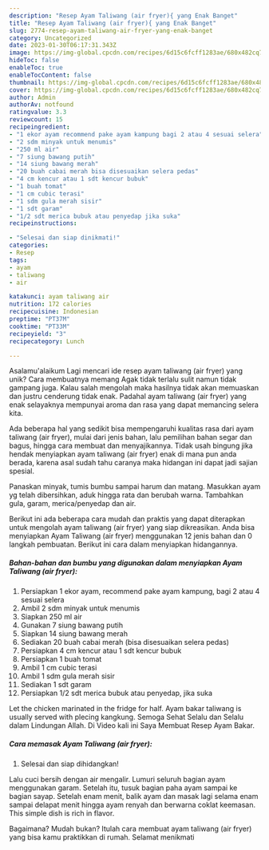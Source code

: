 ```yaml
---
description: "Resep Ayam Taliwang (air fryer){ yang Enak Banget"
title: "Resep Ayam Taliwang (air fryer){ yang Enak Banget"
slug: 2774-resep-ayam-taliwang-air-fryer-yang-enak-banget
category: Uncategorized
date: 2023-01-30T06:17:31.343Z
image: https://img-global.cpcdn.com/recipes/6d15c6fcff1283ae/680x482cq70/ayam-taliwang-air-fryer-foto-resep-utama.jpg
hideToc: false
enableToc: true
enableTocContent: false
thumbnail: https://img-global.cpcdn.com/recipes/6d15c6fcff1283ae/680x482cq70/ayam-taliwang-air-fryer-foto-resep-utama.jpg
cover: https://img-global.cpcdn.com/recipes/6d15c6fcff1283ae/680x482cq70/ayam-taliwang-air-fryer-foto-resep-utama.jpg
author: Admin
authorAv: notfound
ratingvalue: 3.3
reviewcount: 15
recipeingredient:
- "1 ekor ayam recommend pake ayam kampung bagi 2 atau 4 sesuai selera"
- "2 sdm minyak untuk menumis"
- "250 ml air"
- "7 siung bawang putih"
- "14 siung bawang merah"
- "20 buah cabai merah bisa disesuaikan selera pedas"
- "4 cm kencur atau 1 sdt kencur bubuk"
- "1 buah tomat"
- "1 cm cubic terasi"
- "1 sdm gula merah sisir"
- "1 sdt garam"
- "1/2 sdt merica bubuk atau penyedap jika suka"
recipeinstructions:

- "Selesai dan siap dinikmati!"
categories:
- Resep
tags:
- ayam
- taliwang
- air

katakunci: ayam taliwang air 
nutrition: 172 calories
recipecuisine: Indonesian
preptime: "PT37M"
cooktime: "PT33M"
recipeyield: "3"
recipecategory: Lunch

---
```



Asalamu'alaikum Lagi mencari ide resep ayam taliwang (air fryer) yang unik? Cara membuatnya memang Agak tidak terlalu sulit namun tidak gampang juga. Kalau salah mengolah maka hasilnya tidak akan memuaskan dan justru cenderung tidak enak. Padahal ayam taliwang (air fryer) yang enak selayaknya mempunyai aroma dan rasa yang dapat memancing selera kita.


Ada beberapa hal yang sedikit bisa mempengaruhi kualitas rasa dari ayam taliwang (air fryer), mulai dari jenis bahan, lalu pemilihan bahan segar dan bagus, hingga cara membuat dan menyajikannya. Tidak usah bingung jika hendak menyiapkan ayam taliwang (air fryer) enak di mana pun anda berada, karena asal sudah tahu caranya maka hidangan ini dapat jadi sajian spesial.

Panaskan minyak, tumis bumbu sampai harum dan matang. Masukkan ayam yg telah dibersihkan, aduk hingga rata dan berubah warna. Tambahkan gula, garam, merica/penyedap dan air.


Berikut ini ada beberapa cara mudah dan praktis yang dapat diterapkan untuk mengolah ayam taliwang (air fryer) yang siap dikreasikan. Anda bisa menyiapkan Ayam Taliwang (air fryer) menggunakan 12 jenis bahan dan 0 langkah pembuatan. Berikut ini cara dalam menyiapkan hidangannya.

<!--inarticleads1-->

##### Bahan-bahan dan bumbu yang digunakan dalam menyiapkan Ayam Taliwang (air fryer):

1. Persiapkan 1 ekor ayam, recommend pake ayam kampung, bagi 2 atau 4 sesuai selera
1. Ambil 2 sdm minyak untuk menumis
1. Siapkan 250 ml air
1. Gunakan 7 siung bawang putih
1. Siapkan 14 siung bawang merah
1. Sediakan 20 buah cabai merah (bisa disesuaikan selera pedas)
1. Persiapkan 4 cm kencur atau 1 sdt kencur bubuk
1. Persiapkan 1 buah tomat
1. Ambil 1 cm cubic terasi
1. Ambil 1 sdm gula merah sisir
1. Sediakan 1 sdt garam
1. Persiapkan 1/2 sdt merica bubuk atau penyedap, jika suka


Let the chicken marinated in the fridge for half. Ayam bakar taliwang is usually served with plecing kangkung. Semoga Sehat Selalu dan Selalu dalam Lindungan Allah. Di Video kali ini Saya Membuat Resep Ayam Bakar. 

<!--inarticleads2-->

##### Cara memasak Ayam Taliwang (air fryer):


1. Selesai dan siap dihidangkan!

Lalu cuci bersih dengan air mengalir. Lumuri seluruh bagian ayam menggunakan garam. Setelah itu, tusuk bagian paha ayam sampai ke bagian sayap. Setelah enam menit, balik ayam dan masak lagi selama enam sampai delapat menit hingga ayam renyah dan berwarna coklat keemasan. This simple dish is rich in flavor. 

Bagaimana? Mudah bukan? Itulah cara membuat ayam taliwang (air fryer) yang bisa kamu praktikkan di rumah. Selamat menikmati
